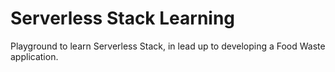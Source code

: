 # Serverless Stack Learning

Playground to learn Serverless Stack, in lead up to developing a Food Waste application.
